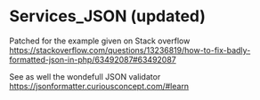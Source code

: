 # Services_JSON (updated)

Patched for the example given on Stack overflow
https://stackoverflow.com/questions/13236819/how-to-fix-badly-formatted-json-in-php/63492087#63492087

See as well the wondefull JSON validator
https://jsonformatter.curiousconcept.com/#learn
